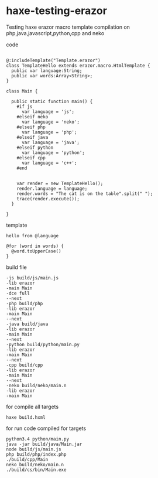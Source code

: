 # haxe-testing-erazor
Testing haxe erazor macro template compilation on php,java,javascript,python,cpp and neko

code 

```

@:includeTemplate("Template.erazor")
class TemplateHello extends erazor.macro.HtmlTemplate {
  public var language:String;
  public var words:Array<String>;
}

class Main {

  public static function main() {
    #if js
      var language = 'js';
    #elseif neko
      var language = 'neko';
    #elseif php
      var language = 'php';
    #elseif java
      var language = 'java';
    #elseif python
      var language = 'python';
    #elseif cpp
      var language = 'c++';
    #end


    var render = new TemplateHello();
    render.language = language;
    render.words = "The cat is on the table".split(" ");
    trace(render.execute());
  }

}

```

template 
```
hello from @language

@for (word in words) {
  @word.toUpperCase()
}

```

build file 
```
-js build/js/main.js
-lib erazor
-main Main
-dce full
--next
-php build/php
-lib erazor
-main Main
--next
-java build/java
-lib erazor
-main Main
--next
-python build/python/main.py
-lib erazor
-main Main
--next
-cpp build/cpp
-lib erazor
-main Main
--next
-neko build/neko/main.n
-lib erazor
-main Main

```

for compile all targets
```
haxe build.hxml
```

for run code compiled for targets 
```
python3.4 python/main.py
java -jar build/java/Main.jar
node build/js/main.js 
php build/php/index.php 
./build/cpp/Main
neko build/neko/main.n 
./build/cs/bin/Main.exe
```
